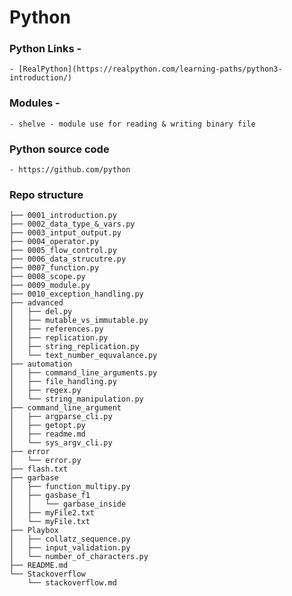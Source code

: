 # Python  

### Python Links - 
    - [RealPython](https://realpython.com/learning-paths/python3-introduction/)
### Modules -  
    - shelve - module use for reading & writing binary file
### Python source code
    - https://github.com/python

### Repo structure
```
├── 0001_introduction.py
├── 0002_data_type_&_vars.py
├── 0003_intput_output.py
├── 0004_operator.py
├── 0005_flow_control.py
├── 0006_data_strucutre.py
├── 0007_function.py
├── 0008_scope.py
├── 0009_module.py
├── 0010_exception_handling.py
├── advanced
│   ├── del.py
│   ├── mutable_vs_immutable.py
│   ├── references.py
│   ├── replication.py
│   ├── string_replication.py
│   └── text_number_equvalance.py
├── automation
│   ├── command_line_arguments.py
│   ├── file_handling.py
│   ├── regex.py
│   └── string_manipulation.py
├── command_line_argument
│   ├── argparse_cli.py
│   ├── getopt.py
│   ├── readme.md
│   └── sys_argv_cli.py
├── error
│   └── error.py
├── flash.txt
├── garbase
│   ├── function_multipy.py
│   ├── gasbase_f1
│   │   └── garbase_inside
│   ├── myFile2.txt
│   └── myFile.txt
├── Playbox
│   ├── collatz_sequence.py
│   ├── input_validation.py
│   └── number_of_characters.py
├── README.md
└── Stackoverflow
    └── stackoverflow.md
```
